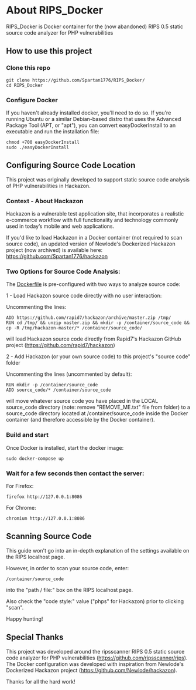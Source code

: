 # About RIPS_Docker
RIPS_Docker is Docker container for the (now abandoned) RIPS 0.5 static source code analyzer for PHP vulnerabilities

## How to use this project 

### Clone this repo 
```shell
git clone https://github.com/Spartan1776/RIPS_Docker/
cd RIPS_Docker
```

### Configure Docker
If you haven't already installed docker, you'll need to do so. If you're running Ubuntu or a similar Debian-based distro that uses the Advanced Package Tool (APT, or "apt"), you can convert easyDockerInstall to an executable and run the installation file:
```shell
chmod +700 easyDockerInstall
sudo ./easyDockerInstall
```

## Configuring Source Code Location
This project was originally developed to support static source code analysis of PHP vulnerabilities in Hackazon.

### Context - About Hackazon
Hackazon is a vulnerable test application site, that incorporates a realistic e-commerce workflow with full functionality and technology commonly used in today’s mobile and web applications.

If you'd like to load Hackazon in a Docker container (not required to scan source code), an updated version of Newlode's Dockerized Hackazon project (now archived) is available here: https://github.com/Spartan1776/hackazon

### Two Options for Source Code Analysis:
The [Dockerfile](https://github.com/Spartan1776/RIPS_Docker/blob/master/Dockerfile) is pre-configured with two ways to analyze source code:

1 - Load Hackazon source code directly with no user interaction:

Uncommenting the lines:
```shell
ADD https://github.com/rapid7/hackazon/archive/master.zip /tmp/
RUN cd /tmp/ && unzip master.zip && mkdir -p /container/source_code && cp -R /tmp/hackazon-master/* /container/source_code/
```
will load Hackazon source code directly from Rapid7's Hackazon GitHub project (https://github.com/rapid7/hackazon)



2 - Add Hackazon (or your own source code) to this project's "source code" folder

Uncommenting the lines (uncommented by default):
```shell
RUN mkdir -p /container/source_code
ADD source_code/* /container/source_code
```
will move whatever source code you have placed in the LOCAL source_code directory (note: remove "REMOVE_ME.txt" file from folder) to a source_code directory located at /container/source_code inside the Docker container (and therefore accessible by the Docker container).

### Build and start
Once Docker is installed, start the docker image:
```shell
sudo docker-compose up
```

### Wait for a few seconds then contact the server:
For Firefox:
```shell
firefox http://127.0.0.1:8086
```
For Chrome:
```shell
chromium http://127.0.0.1:8086
```

## Scanning Source Code
This guide won't go into an in-depth explanation of the settings available on the RIPS localhost page.

However, in order to scan your source code, enter:
```shell
/container/source_code
```
into the "path / file:" box on the RIPS localhost page.

Also check the "code style:" value ("phps" for Hackazon) prior to clicking "scan".

Happy hunting!

## Special Thanks
This project was developed around the ripsscanner RIPS 0.5 static source code analyzer for PHP vulnerabilities (https://github.com/ripsscanner/rips).
The Docker configuration was developed with inspiration from Newlode's Dockerized Hackazon project (https://github.com/Newlode/hackazon).

Thanks for all the hard work!
